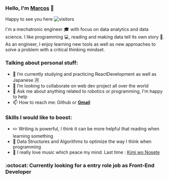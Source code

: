 ### Hello, I'm [Marcos](https://marcos-rojas.github.io/portfolio/) :wave:
Happy to see you here ![visitors](https://visitor-badge.glitch.me/badge?page_id=rojas-marcos)
<!--
**marcos-rojas/marcos-rojas** is a ✨ _special_ ✨ repository because its `README.md` (this file) appears on your GitHub profile.
Here are some ideas to get you started:

- 🔭 I’m currently working on ...
- 🌱 I’m currently learning ...
- 👯 I’m looking to collaborate on ...
- 🤔 I’m looking for help with ...
- 💬 Ask me about ...
- 📫 How to reach me: ...
- 😄 Pronouns: ...
- ⚡ Fun fact: ...
-->
I'm a mechatronic engineer :mortar_board: with focus on data analytics and data science. I like programming :computer:, reading and making data tell its own story :loudspeaker:. As an engineer, I enjoy learning new tools as well as new approaches to solve a problem with a critical thinking mindset.
### Talking about personal stuff:
- 🌱 I’m currently studying and practicing ReactDevelopment as well as Japanese :u6708:
- 👯 I’m looking to collaborate on web dev project all over the world
- 💬 Ask me about anything related to robotics or programming, I'm happy to help
- 📫 How to reach me: Github or **[Gmail](rojas.marcos@pucp.edu.pe)**
### Skills I would like to boost:
- :pencil2: Writing is powerful, I think it can be more helpful that reading when learning something
- :rocket: Data Structures and Algorithms to optimize the way I think when programming
- :musical_score: I really love music which peace my mind. Last time : [Kimi wo Nosete](https://www.youtube.com/watch?v=gdpEnkcT7Io)
 ### :octocat: Currently looking for a entry role job as Front-End Developer
<!--

<img height="180em" src="https://github-readme-stats.vercel.app/api?username=marcos-rojas&show_icons=true&hide_border=true&&count_private=true&include_all_commits=true" />
-->
